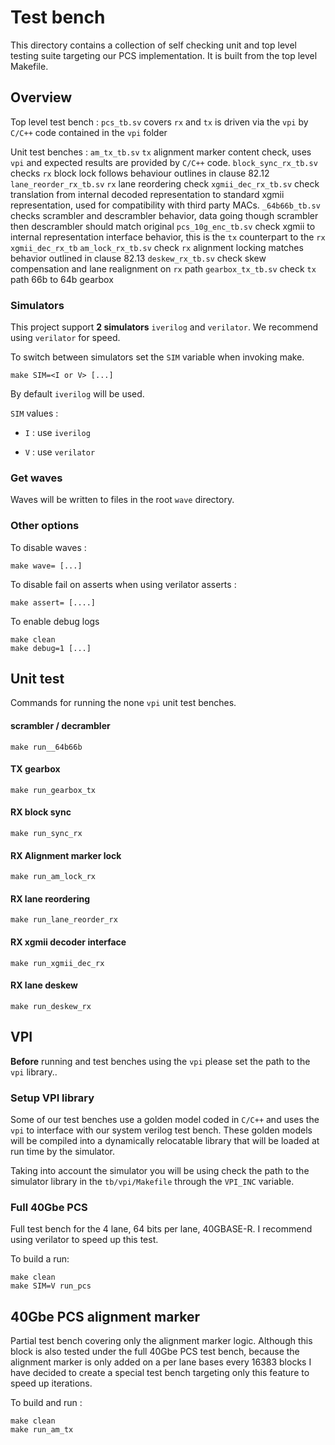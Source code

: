# Test bench

This directory contains a collection of self checking unit and top level testing suite
targeting our PCS implementation.
It is built from the top level Makefile.

## Overview

Top level test bench :
`pcs_tb.sv` covers `rx` and `tx` is driven via the `vpi` by `C/C++` code contained in the `vpi` folder

Unit test benches : 
`am_tx_tb.sv` `tx` alignment marker content check, uses `vpi` and expected results are provided by `C/C++` code.
`block_sync_rx_tb.sv`  checks `rx` block lock follows behaviour outlines in clause 82.12 
`lane_reorder_rx_tb.sv` `rx` lane reordering check 
`xgmii_dec_rx_tb.sv` check translation from internal decoded 
    representation to standard xgmii representation, used for compatibility
    with third party MACs.
`_64b66b_tb.sv` checks scrambler and descrambler behavior, data going though
    scrambler then descrambler should match original
`pcs_10g_enc_tb.sv` check xgmii to internal representation interface behavior,
    this is the `tx` counterpart to the `rx` `xgmii_dec_rx_tb`
`am_lock_rx_tb.sv` check `rx` alignment locking matches behavior outlined in clause 82.13
`deskew_rx_tb.sv` check skew compensation and lane realignment on `rx` path
`gearbox_tx_tb.sv` check `tx` path 66b to 64b gearbox 


### Simulators 

This project support **2 simulators** `iverilog` and `verilator`.
We recommend using `verilator` for speed.

To switch between simulators set the `SIM` variable when invoking make.
```
make SIM=<I or V> [...]
```

By default `iverilog` will be used.

`SIM` values :

- `I` : use `iverilog`

- `V` : use `verilator`

### Get waves

Waves will be written to files in the root `wave` directory.

### Other options

To disable waves :
```
make wave= [...]
```

To disable fail on asserts when using verilator asserts :
```
make assert= [....]
```

To enable debug logs
```
make clean
make debug=1 [...]
```
## Unit test 

Commands for running the none `vpi` unit test benches.

#### scrambler / decrambler
```
make run__64b66b
```

#### TX gearbox
```
make run_gearbox_tx
```

#### RX block sync
```
make run_sync_rx
```

#### RX Alignment marker lock
```
make run_am_lock_rx
```

#### RX lane reordering 
```
make run_lane_reorder_rx
```

#### RX xgmii decoder interface 
```
make run_xgmii_dec_rx
```

#### RX lane deskew
```
make run_deskew_rx
```
 
## VPI

**Before** running and test benches using the `vpi` please set the path to the
`vpi` library..

### Setup VPI library

Some of our test benches use a golden model coded in `C/C++` and uses the `vpi` to interface
with our system verilog test bench.
These golden models will be compiled into a dynamically relocatable library that will
be loaded at run time by the simulator.

Taking into account the simulator you will be using check the path to the simulator library 
in the `tb/vpi/Makefile` through the `VPI_INC` variable. 


### Full 40Gbe PCS

Full test bench for the 4 lane, 64 bits per lane, 40GBASE-R.
I recommend using verilator to speed up this test.

To build a run:
```
make clean
make SIM=V run_pcs
```

## 40Gbe PCS alignment marker

Partial test bench covering only the alignment marker logic. 
Although this block is also tested under the full 40Gbe PCS test bench, 
because the alignment marker is only added on a per lane bases every 16383 blocks
I have decided to create a special test bench targeting only this feature to speed
up iterations.

To build and run :
```
make clean
make run_am_tx
```


